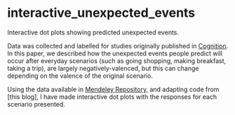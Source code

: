 # interactive_unexpected_events
Interactive dot plots showing predicted unexpected events. 

Data was collected and labelled for studies originally published in [Cognition](10.1016/j.cognition.2020.104520). In this paper, we described how the unexpected events people predict will occur after everyday scenarios (such as going shopping, making breakfast, taking a trip), are largely negatively-valenced, but this can change depending on the valence of the original scenario.

Using the data available in [Mendeley Repository](10.17632/kkt999sn7b.1), and adapting code from [this blog], I have made interactive dot plots with the responses for each scenario presented.
